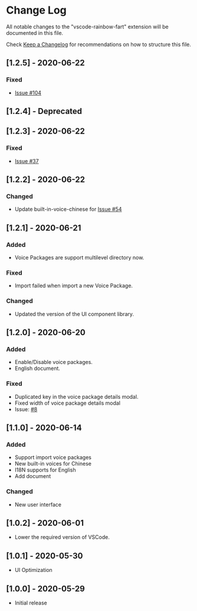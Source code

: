 # Change Log

All notable changes to the "vscode-rainbow-fart" extension will be documented in this file.

Check [Keep a Changelog](http://keepachangelog.com/) for recommendations on how to structure this file.

## [1.2.5] - 2020-06-22

### Fixed

- [Issue #104](https://github.com/SaekiRaku/vscode-rainbow-fart/issues/104)

## [1.2.4] - Deprecated

## [1.2.3] - 2020-06-22

### Fixed

- [Issue #37](https://github.com/SaekiRaku/vscode-rainbow-fart/issues/37)

## [1.2.2] - 2020-06-22

### Changed

- Update built-in-voice-chinese for [Issue #54](https://github.com/SaekiRaku/vscode-rainbow-fart/issues/54)

## [1.2.1] - 2020-06-21

### Added

- Voice Packages are support multilevel directory now.

### Fixed

- Import failed when import a new Voice Package.

### Changed

- Updated the version of the UI component library.

## [1.2.0] - 2020-06-20

### Added

- Enable/Disable voice packages.
- English document.

### Fixed

- Duplicated key in the voice package details modal.
- Fixed width of voice package details modal
- Issue: [#8](https://github.com/SaekiRaku/vscode-rainbow-fart/issues/8)

## [1.1.0] - 2020-06-14

### Added

- Support import voice packages
- New built-in voices for Chinese
- I18N supports for English
- Add document

### Changed

- New user interface

## [1.0.2] - 2020-06-01

- Lower the required version of VSCode.

## [1.0.1] - 2020-05-30

- UI Optimization

## [1.0.0] - 2020-05-29

- Initial release